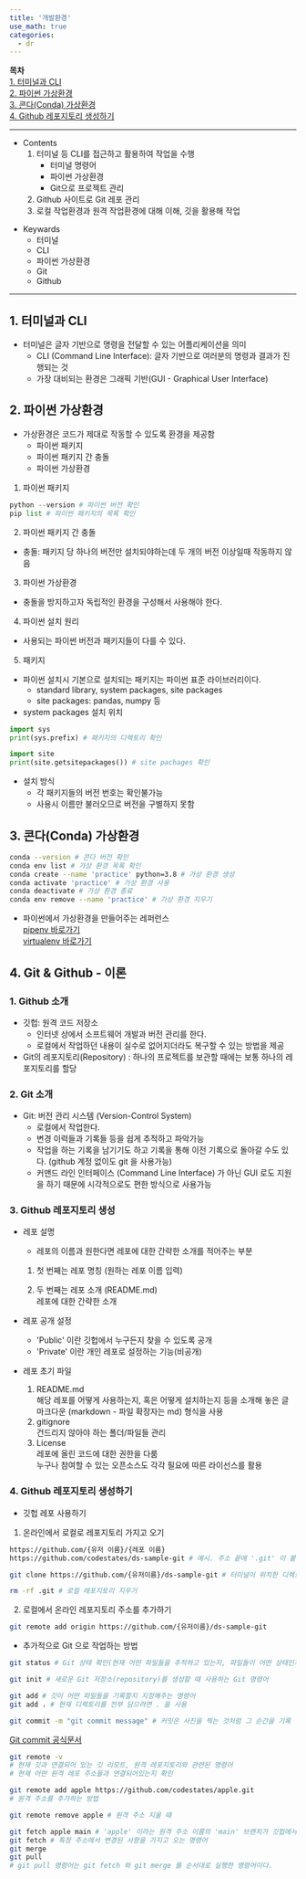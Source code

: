 ```yaml
---
title: '개발환경'
use_math: true
categories:
  - dr
---
```


**목차**  
[1. 터미널과 CLI](#1-터미널과-cli)  
[2. 파이썬 가상환경](#2-파이썬-가상환경)  
[3. 콘다(Conda) 가상환경](#3-github-레포지토리-생성)  
[4. Github 레포지토리 생성하기](#4-github-레포지토리-생성하기)  

---
* Contents
  1. 터미널 등 CLI를 접근하고 활용하여 작업을 수행
     * 터미널 명령어
     * 파이썬 가상환경
     * Git으로 프로젝트 관리
  2. Github 사이트로 Git 레포 관리
  3. 로컬 작업환경과 원격 작업환경에 대해 이해, 깃을 활용해 작업
>
* Keywards
  * 터미널
  * CLI
  * 파이썬 가상환경
  * Git
  * Github

---

## 1. 터미널과 CLI
* 터미널은 글자 기반으로 명령을 전달할 수 있는 어플리케이션을 의미
  * CLI (Command Line Interface): 글자 기반으로 여러분의 명령과 결과가 진행되는 것
  * 가장 대비되는 환경은 그래픽 기반(GUI - Graphical User Interface)

## 2. 파이썬 가상환경
* 가상환경은 코드가 제대로 작동할 수 있도록 환경을 제공함
  * 파이썬 패키지
  * 파이썬 패키지 간 충돌
  * 파이썬 가상환경

1) 파이썬 패키지  

```python
python --version # 파이썬 버전 확인
pip list # 파이썬 패키지의 목록 확인
```
2) 파이썬 패키지 간 충돌
* 충돌: 패키지 당 하나의 버전만 설치되야하는데 두 개의 버전 이상일때 작동하지 않음

3) 파이썬 가상환경
* 충돌을 방지하고자 독립적인 환경을 구성해서 사용해야 한다.

4) 파이썬 설치 원리
* 사용되는 파이썬 버전과 패키지들이 다를 수 있다.

5) 패키지
* 파이썬 설치시 기본으로 설치되는 패키지는 파이썬 표준 라이브러리이다.
  * standard library, system packages, site packages
  * site packages: pandas, numpy 등
* system packages 설치 위치  

```python
import sys
print(sys.prefix) # 패키지의 디렉토리 확인

import site
print(site.getsitepackages()) # site pachages 확인
```
* 설치 방식
  * 각 패키지들의 버전 번호는 확인불가능
  * 사용시 이름만 불러오므로 버전을 구별하지 못함
>
## 3. 콘다(Conda) 가상환경  

```bash
conda --version # 콘다 버전 확인
conda env list # 가상 환경 목록 확인
conda create --name 'practice' python=3.8 # 가상 환경 생성
conda activate 'practice' # 가상 환경 사용
conda deactivate # 가상 환경 종료
conda env remove --name 'practice' # 가상 환경 지우기
```
* 파이썬에서 가상환경을 만들어주는 레퍼런스  
[pipenv 바로가기](https://pipenv.pypa.io/en/latest/)  
[virtualenv 바로가기](https://virtualenv.pypa.io/en/stable/)

## 4. Git & Github - 이론
### 1. Github 소개
* 깃헙: 원격 코드 저장소
  * 인터넷 상에서 소프트웨어 개발과 버전 관리를 한다.
  * 로컬에서 작업하던 내용이 실수로 없어지더라도 복구할 수 있는 방법을 제공
* Git의 레포지토리(Repository) : 하나의 프로젝트를 보관할 때에는 보통 하나의 레포지토리를 할당

### 2. Git 소개
* Git: 버전 관리 시스템 (Version-Control System)
  * 로컬에서 작업한다.
  * 변경 이력들과 기록들 등을 쉽게 추적하고 파악가능
  * 작업을 하는 기록을 남기기도 하고 기록을 통해 이전 기록으로 돌아갈 수도 있다. (github 계정 없이도 git 을 사용가능)
  * 커맨드 라인 인터페이스 (Command Line Interface) 가 아닌 GUI 로도 지원을 하기 때문에 시각적으로도 편한 방식으로 사용가능

### 3. Github 레포지토리 생성

* 레포 설명
  * 레포의 이름과 원한다면 레포에 대한 간략한 소개를 적어주는 부분  

  1. 첫 번째는 레포 명칭 (원하는 레포 이름 입력)

  2. 두 번째는 레포 소개 (README.md)  
    레포에 대한 간략한 소개  

* 레포 공개 설정
  * 'Public' 이란 깃헙에서 누구든지 찾을 수 있도록 공개
  * 'Private' 이란 개인 레포로 설정하는 기능(비공개)

* 레포 초기 파일
  1. README.md  
    해당 레포를 어떻게 사용하는지, 혹은 어떻게 설치하는지 등을 소개해 놓은 글  
    마크다운 (markdown - 파일 확장자는 md) 형식을 사용
  2. gitignore  
    건드리지 않아야 하는 폴더/파일들 관리
  3. License  
    레포에 올린 코드에 대한 권한을 다룸  
    누구나 참여할 수 있는 오픈소스도 각각 필요에 따른 라이선스를 활용

### 4. Github 레포지토리 생성하기

* 깃헙 레포 사용하기  
1. 온라인에서 로컬로 레포지토리 가지고 오기  

```bash
https://github.com/{유저 이름}/{레포 이름}
https://github.com/codestates/ds-sample-git # 예시. 주소 끝에 '.git' 이 붙는데 안 붙여도됨

git clone https://github.com/{유저이름}/ds-sample-git # 터미널이 위치한 디렉토리에 깃헙의 레포를 내려받음

rm -rf .git # 로컬 레포지토리 지우기
```
2. 로컬에서 온라인 레포지토리 주소를 추가하기  

```bash
git remote add origin https://github.com/{유저이름}/ds-sample-git
```

* 추가적으로 Git 으로 작업하는 방법  

```bash
git status # Git 상태 확인(현재 어떤 파일들을 추적하고 있는지, 파일들이 어떤 상태인지, 어떤 브랜치에서 작업하는지 등 알려줌)

git init # 새로운 Git 저장소(repository)를 생성할 때 사용하는 Git 명령어

git add # 깃이 어떤 파일들을 기록할지 지정해주는 명령어
git add . # 현재 디렉토리를 전부 담으려면 . 을 사용

git commit -m "git commit message" # 커밋은 사진을 찍는 것처럼 그 순간을 기록
```
[Git commit 공식문서](https://git-scm.com/docs/git-commit)  

```bash
git remote -v 
# 현재 깃과 연결되어 있는 깃 리모트, 원격 레포지토리와 관련된 명령어
# 현재 어떤 원격 레포 주소들과 연결되어있는지 확인

git remote add apple https://github.com/codestates/apple.git
# 원격 주소를 추가하는 방법

git remote remove apple # 원격 주소 지울 때

git fetch apple main # 'apple' 이라는 원격 주소 이름의 'main' 브랜치가 깃헙에서 업데이트가 되어서 변경된 내용을 가지고 올때 사용
git fetch # 특정 주소에서 변경된 사항을 가지고 오는 명령어
git merge
git pull
# git pull 명령어는 git fetch 와 git merge 를 순서대로 실행한 명령어이다.
```

